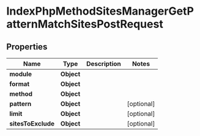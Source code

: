 

# IndexPhpMethodSitesManagerGetPatternMatchSitesPostRequest


## Properties

| Name | Type | Description | Notes |
|------------ | ------------- | ------------- | -------------|
|**module** | **Object** |  |  |
|**format** | **Object** |  |  |
|**method** | **Object** |  |  |
|**pattern** | **Object** |  |  [optional] |
|**limit** | **Object** |  |  [optional] |
|**sitesToExclude** | **Object** |  |  [optional] |



